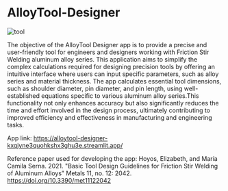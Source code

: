 # AlloyTool-Designer
![tool](https://github.com/akshansh11/AlloyTool-Designer/assets/47514698/c1efbdce-a553-4596-9e45-67458b8e6d19)

The objective of the AlloyTool Designer app is to provide a precise and user-friendly tool for engineers and designers working with Friction Stir Welding  aluminum alloy series. This application aims to simplify the complex calculations required for designing precision tools by offering an intuitive interface where users can input specific parameters, such as alloy series and material thickness. The app calculates essential tool dimensions, such as shoulder diameter, pin diameter, and pin length, using well-established equations specific to various aluminum alloy series.This functionality not only enhances accuracy but also significantly reduces the time and effort involved in the design process, ultimately contributing to improved efficiency and effectiveness in manufacturing and engineering tasks.

App link: https://alloytool-designer-kxqjyne3quohkshx3ghu3e.streamlit.app/

Reference paper used for developing the app: Hoyos, Elizabeth, and María Camila Serna. 2021. "Basic Tool Design Guidelines for Friction Stir Welding of Aluminum Alloys" Metals 11, no. 12: 2042. https://doi.org/10.3390/met11122042



